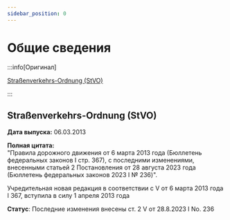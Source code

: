 ```yaml
---
sidebar_position: 0
---
```


# Общие сведения

:::info[Оригинал]

[Straßenverkehrs-Ordnung (StVO)](https://www.gesetze-im-internet.de/stvo_2013/BJNR036710013.html)

:::

## Straßenverkehrs-Ordnung (StVO)

**Дата выпуска:** 06.03.2013

**Полная цитата:**  
"Правила дорожного движения от 6 марта 2013 года (Бюллетень федеральных законов I стр. 367), с последними изменениями, внесенными статьей 2 Постановления от 28 августа 2023 года (Бюллетень федеральных законов 2023 I № 236)".

Учредительная новая редакция в соответствии с V от 6 марта 2013 года I 367, вступила в силу 1 апреля 2013 года

**Статус**: Последние изменения внесены ст. 2 V от 28.8.2023 I No. 236

